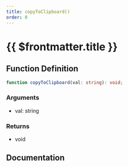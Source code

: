 ```yaml
---
title: copyToClipboard()
order: 0
---
```


# {{ $frontmatter.title }}

<!--@include: ./copyToClipboard_partial_header.md-->

## Function Definition

```ts
function copyToClipboard(val: string): void;
```

### Arguments

* val: string

### Returns

* void

## Documentation

<!--@include: ./copyToClipboard_partial_footer.md-->
